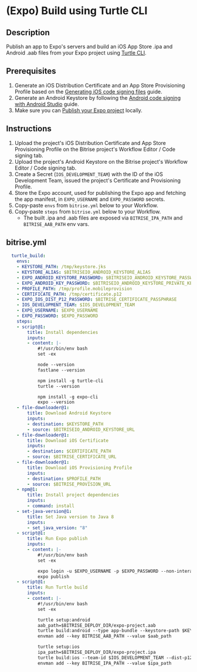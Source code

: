 # (Expo) Build using Turtle CLI

## Description

Publish an app to Expo's servers and build an iOS App Store .ipa and Android .aab files from your Expo project using [Turtle CLI](https://docs.expo.dev/classic/turtle-cli/).

## Prerequisites

1. Generate an iOS Distribution Certificate and an App Store Provisioning Profile based on the [Generating iOS code signing files](https://devcenter.bitrise.io/en/code-signing/ios-code-signing/generating-ios-code-signing-files.html) guide.
2. Generate an Android Keystore by following the [Android code signing with Android Studio](https://devcenter.bitrise.io/en/code-signing/android-code-signing/android-code-signing-with-android-studio.html) guide.
3. Make sure you can [Publish your Expo project](https://docs.expo.dev/classic/turtle-cli/#publish-your-project) locally.

## Instructions

1. Upload the project's iOS Distribution Certificate and App Store Provisioning Profile on the Bitrise project's Workflow Editor / Code signing tab.
2. Upload the project's Android Keystore on the Bitrise project's Workflow Editor / Code signing tab.
3. Create a Secret (`IOS_DEVELOPMENT_TEAM`) with the ID of the iOS Development Team, issued the project's Certificate and Provisioning Profile.
4. Store the Expo account, used for publishing the Expo app and fetching the app manifest, in `EXPO_USERNAME` and `EXPO_PASSWORD` secrets.
5. Copy-paste `envs` from `bitrise.yml` below to your Workflow.
6. Copy-paste `steps` from `bitrise.yml` below to your Workflow.
    - The built .ipa and .aab files are exposed via `BITRISE_IPA_PATH` and `BITRISE_AAB_PATH` env vars.

## bitrise.yml

```yaml
  turtle_build:
    envs:
    - KEYSTORE_PATH: /tmp/keystore.jks
    - KEYSTORE_ALIAS: $BITRISEIO_ANDROID_KEYSTORE_ALIAS
    - EXPO_ANDROID_KEYSTORE_PASSWORD: $BITRISEIO_ANDROID_KEYSTORE_PASSWORD
    - EXPO_ANDROID_KEY_PASSWORD: $BITRISEIO_ANDROID_KEYSTORE_PRIVATE_KEY_PASSWORD
    - PROFILE_PATH: /tmp/profile.mobileprovision
    - CERTIFICATE_PATH: /tmp/certificate.p12
    - EXPO_IOS_DIST_P12_PASSWORD: $BITRISE_CERTIFICATE_PASSPHRASE
    - IOS_DEVELOPMENT_TEAM: $IOS_DEVELOPMENT_TEAM
    - EXPO_USERNAME: $EXPO_USERNAME
    - EXPO_PASSWORD: $EXPO_PASSWORD
    steps:
    - script@1:
        title: Install dependencies
        inputs:
        - content: |-
            #!/usr/bin/env bash
            set -ex

            node --version
            fastlane --version

            npm install -g turtle-cli
            turtle --version

            npm install -g expo-cli
            expo --version
    - file-downloader@1:
        title: Download Android Keystore
        inputs:
        - destination: $KEYSTORE_PATH
        - source: $BITRISEIO_ANDROID_KEYSTORE_URL
    - file-downloader@1:
        title: Download iOS Certificate
        inputs:
        - destination: $CERTIFICATE_PATH
        - source: $BITRISE_CERTIFICATE_URL
    - file-downloader@1:
        title: Download iOS Provisioning Profile
        inputs:
        - destination: $PROFILE_PATH
        - source: $BITRISE_PROVISION_URL
    - npm@1:
        title: Install project dependencies
        inputs:
        - command: install
    - set-java-version@1:
        title: Set Java version to Java 8
        inputs:
        - set_java_version: "8"
    - script@1:
        title: Run Expo publish
        inputs:
        - content: |-
            #!/usr/bin/env bash
            set -ex

            expo login -u $EXPO_USERNAME -p $EXPO_PASSWORD --non-interactive
            expo publish
    - script@1:
        title: Run Turtle build
        inputs:
        - content: |-
            #!/usr/bin/env bash
            set -ex

            turtle setup:android
            aab_path=$BITRISE_DEPLOY_DIR/expo-project.aab
            turtle build:android --type app-bundle --keystore-path $KEYSTORE_PATH --keystore-alias $KEYSTORE_ALIAS -o $aab_path
            envman add --key BITRISE_AAB_PATH --value $aab_path

            turtle setup:ios
            ipa_path=$BITRISE_DEPLOY_DIR/expo-project.ipa
            turtle build:ios --team-id $IOS_DEVELOPMENT_TEAM --dist-p12-path $CERTIFICATE_PATH --provisioning-profile-path $PROFILE_PATH -o $ipa_path
            envman add --key BITRISE_IPA_PATH --value $ipa_path
```
